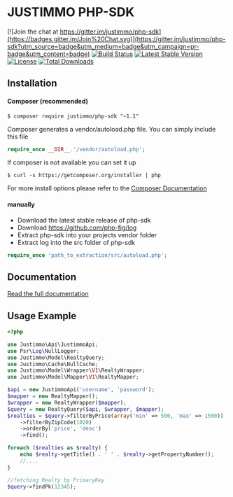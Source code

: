 JUSTIMMO PHP-SDK
================

[![Join the chat at https://gitter.im/justimmo/php-sdk](https://badges.gitter.im/Join%20Chat.svg)](https://gitter.im/justimmo/php-sdk?utm_source=badge&utm_medium=badge&utm_campaign=pr-badge&utm_content=badge)
[![Build Status](https://api.travis-ci.org/justimmo/php-sdk.png)](https://travis-ci.org/justimmo/php-sdk)
[![Latest Stable Version](https://poser.pugx.org/justimmo/php-sdk/version.png)](https://packagist.org/packages/justimmo/php-sdk)
[![License](https://poser.pugx.org/justimmo/php-sdk/license.svg)](https://packagist.org/packages/justimmo/php-sdk)
[![Total Downloads](https://poser.pugx.org/justimmo/php-sdk/downloads.svg)](https://packagist.org/packages/justimmo/php-sdk)

Installation
------------
#### Composer (recommended)

```
$ composer require justimmo/php-sdk "~1.1"
```
Composer generates a vendor/autoload.php file. You can simply include this file
```php  
require_once __DIR__.'/vendor/autoload.php';
```

If composer is not available you can set it up
```
$ curl -s https://getcomposer.org/installer | php
```
For more install options please refer to the <a href="https://getcomposer.org/download/" target="_blank">Composer Documentation</a>

#### manually
 * Download the latest stable release of php-sdk
 * Download https://github.com/php-fig/log
 * Extract php-sdk into your projects vendor folder
 * Extract log into the src folder of php-sdk

```php
require_once 'path_to_extraction/src/autoload.php';
```

Documentation
-------------
<a href="http://justimmo.github.io/php-sdk/index.html" target="_blank">Read the full documentation</a>

Usage Example
-------------
``` php
<?php

use Justimmo\Api\JustimmoApi;
use Psr\Log\NullLogger;
use Justimmo\Model\RealtyQuery;
use Justimmo\Cache\NullCache;
use Justimmo\Model\Wrapper\V1\RealtyWrapper;
use Justimmo\Model\Mapper\V1\RealtyMapper;

$api = new JustimmoApi('username', 'password');
$mapper = new RealtyMapper();
$wrapper = new RealtyWrapper($mapper);
$query = new RealtyQuery($api, $wrapper, $mapper);
$realties = $query->filterByPrice(array('min' => 500, 'max' => 1500))
    ->filterByZipCode(1020)
    ->orderBy('price', 'desc')
    ->find();

foreach ($realties as $realty) {
    echo $realty->getTitle() . ' ' . $realty->getPropertyNumber();
    //....
}

//fetching Realty by PrimaryKey
$query->findPk(12345);
```
